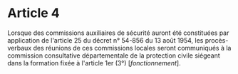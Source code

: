 # Article 4

Lorsque des commissions auxiliaires de sécurité auront été constituées par application de l'article 25 du décret n° 54-856 du 13 août 1954, les procès-verbaux des réunions de ces commissions locales seront communiqués à la commission consultative départementale de la protection civile siégeant dans la formation fixée à l'article 1er (3°) [*fonctionnement*].
